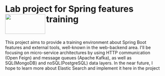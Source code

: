 # Lab project for Spring features training <img height="65" width="130" src="https://bgasparotto.com/wp-content/uploads/2017/12/spring-boot-logo.png" align="left"/>
<br/>

This project aims to provide a training environment about Spring Boot features and external tools, well-known in the web-backend area. 
I'll be focusing on micro-service architectures by using HTTP communication (Open Feign) and message queues (Apache Kafka), as well as SQL(MongoDB) and noSQL(PostgreSQL) data layers.
In the near future, I hope to learn more about Elastic Search and implement it here in the project